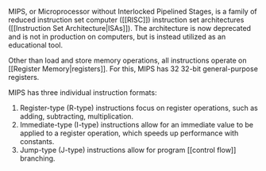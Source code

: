 MIPS, or Microprocessor without Interlocked Pipelined Stages, is a family of reduced instruction set computer ([[RISC]]) instruction set architectures ([[Instruction Set Architecture|ISAs]]). The architecture is now deprecated and is not in production on computers, but is instead utilized as an educational tool.

Other than load and store memory operations, all instructions operate on [[Register Memory|registers]]. For this, MIPS has 32 32-bit general-purpose registers.

MIPS has three individual instruction formats:

1. Register-type (R-type) instructions focus on register operations, such as adding, subtracting, multiplication.
2. Immediate-type (I-type) instructions allow for an immediate value to be applied to a register operation, which speeds up performance with constants.
3. Jump-type (J-type) instructions allow for program [[control flow]] branching.
